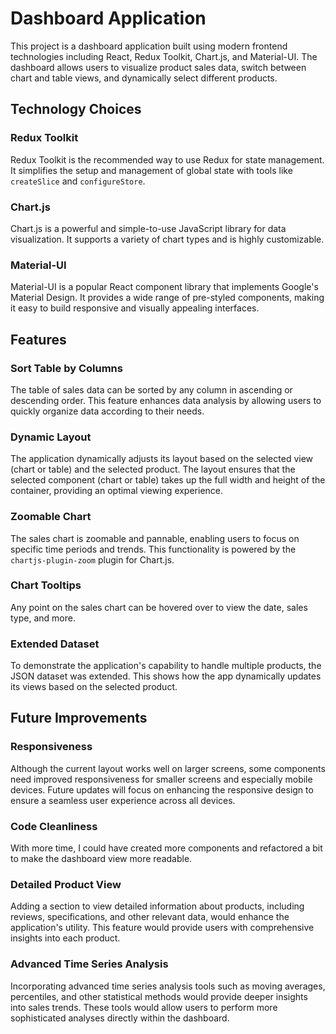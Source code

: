 # Dashboard Application

This project is a dashboard application built using modern frontend technologies including React, Redux Toolkit, Chart.js, and Material-UI. The dashboard allows users to visualize product sales data, switch between chart and table views, and dynamically select different products.

## Technology Choices

### Redux Toolkit
Redux Toolkit is the recommended way to use Redux for state management. It simplifies the setup and management of global state with tools like `createSlice` and `configureStore`.

### Chart.js
Chart.js is a powerful and simple-to-use JavaScript library for data visualization. It supports a variety of chart types and is highly customizable.

### Material-UI
Material-UI is a popular React component library that implements Google's Material Design. It provides a wide range of pre-styled components, making it easy to build responsive and visually appealing interfaces.

## Features

### Sort Table by Columns
The table of sales data can be sorted by any column in ascending or descending order. This feature enhances data analysis by allowing users to quickly organize data according to their needs.

### Dynamic Layout
The application dynamically adjusts its layout based on the selected view (chart or table) and the selected product. The layout ensures that the selected component (chart or table) takes up the full width and height of the container, providing an optimal viewing experience.

### Zoomable Chart
The sales chart is zoomable and pannable, enabling users to focus on specific time periods and trends. This functionality is powered by the `chartjs-plugin-zoom` plugin for Chart.js.

### Chart Tooltips
Any point on the sales chart can be hovered over to view the date, sales type, and more.

### Extended Dataset
To demonstrate the application's capability to handle multiple products, the JSON dataset was extended. This shows how the app dynamically updates its views based on the selected product.

## Future Improvements

### Responsiveness
Although the current layout works well on larger screens, some components need improved responsiveness for smaller screens and especially mobile devices. Future updates will focus on enhancing the responsive design to ensure a seamless user experience across all devices.

### Code Cleanliness
With more time, I could have created more components and refactored a bit to make the dashboard view more readable. 

### Detailed Product View
Adding a section to view detailed information about products, including reviews, specifications, and other relevant data, would enhance the application's utility. This feature would provide users with comprehensive insights into each product.

### Advanced Time Series Analysis
Incorporating advanced time series analysis tools such as moving averages, percentiles, and other statistical methods would provide deeper insights into sales trends. These tools would allow users to perform more sophisticated analyses directly within the dashboard.
